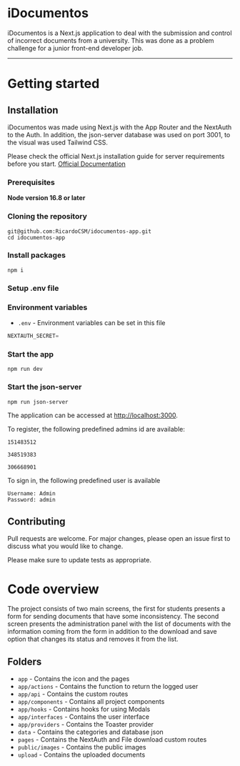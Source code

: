 # iDocumentos

iDocumentos is a Next.js application to deal with the submission and control of incorrect documents from a university. This was done as a problem challenge for a junior front-end developer job.

----------

# Getting started

## Installation

iDocumentos was made using Next.js with the App Router and the NextAuth to the Auth. In addition, the json-server database was used on port 3001, to the visual was used Tailwind CSS.

Please check the official Next.js installation guide for server requirements before you start. [Official Documentation](https://nextjs.org/docs/getting-started/installation)

### Prerequisites

**Node version 16.8 or later**

### Cloning the repository

```shell
git@github.com:RicardoCSM/idocumentos-app.git
cd idocumentos-app
```

### Install packages

```shell
npm i
```

### Setup .env file

### Environment variables

- `.env` - Environment variables can be set in this file

```js
NEXTAUTH_SECRET=
```

### Start the app

```shell
npm run dev
```

### Start the json-server

```shell
npm run json-server
```

The application can be accessed at [http://localhost:3000](http://localhost:3000).

To register, the following predefined admins id are available:

```shell
151483512

348519383

306668901
```

To sign in, the following predefined user is available

```shell
Username: Admin
Password: admin
```

## Contributing

Pull requests are welcome. For major changes, please open an issue first
to discuss what you would like to change.

Please make sure to update tests as appropriate.

# Code overview

The project consists of two main screens, the first for students presents a form for sending documents that have some inconsistency. The second screen presents the administration panel with the list of documents with the information coming from the form in addition to the download and save option that changes its status and removes it from the list.

## Folders

- `app` - Contains the icon and the pages
- `app/actions` - Contains the function to return the logged user
- `app/api` - Contains the custom routes
- `app/components` - Contains all project components
- `app/hooks` - Contains hooks for using Modals
- `app/interfaces` - Contains the user interface
- `app/providers` - Contains the Toaster provider
- `data` - Contains the categories and database json
- `pages` - Contains the NextAuth and File download custom routes
- `public/images` - Contains the public images
- `upload` - Contains the uploaded documents